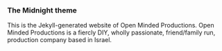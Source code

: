 ### The Midnight theme

This is the Jekyll-generated website of Open Minded Productions. Open Minded Productions is a fiercly DIY, wholly passionate, friend/family run, production company based in Israel.
